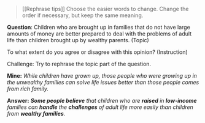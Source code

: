 > [[Rephrase tips]]
> Choose the easier words to change.
> Change the order if necessary, but keep the same meaning.

**Question**: Children who are brought up in families that do not have large amounts of money are better prepared to deal with the problems of adult life than children brought up by wealthy parents. (Topic)

To what extent do you agree or disagree with this opinion? (Instruction)

Challenge: Try to rephrase the topic part of the question.

**Mine:** *While children have grown up, those people who were growing up in the unwealthy families can solve life issues better than those people comes from rich family.*

**Answer:** ***Some people believe** that children who are **raised** in **low-income** families can **handle** the **challenges** of adult life more easily than children from **wealthy families**.*

